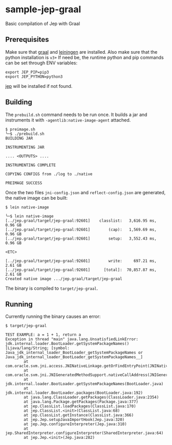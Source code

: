# sample-jep-graal

Basic compilation of Jep with Graal

## Prerequisites

Make sure that [graal](https://www.graalvm.org/) and [leiningen](https://leiningen.org/) are installed. Also make sure that the python installation is `v3+` If need be, the runtime python and pip commands can be set through ENV variables:

```
export JEP_PIP=pip3
export JEP_PYTHON=python3

```
[jep](https://github.com/ninia/jep) will be installed if not found.

## Building

The `prebuild.sh` command needs to be run once. It builds a jar and instruments it with `-agentlib:native-image-agent` attached.

```
$ preimage.sh
╰─$ ./prebuild.sh                                                                                                                               
BUILDING JAR
                                                               
INSTRUMENTING JAR
                                                              
.... <OUTPUTS> ....
                  
INSTRUMENTING COMPLETE

COPYING CONFIGS from ./log to ./native

PREIMAGE SUCCESS

```

Once the two files `jni-config.json` and `reflect-config.json` are generated, the native image can be built:

```
$ lein native-image

╰─$ lein native-image
[../jep.graal/target/jep-graal:92601]    classlist:   3,616.95 ms,  0.96 GB
[../jep.graal/target/jep-graal:92601]        (cap):   1,569.69 ms,  0.96 GB
[../jep.graal/target/jep-graal:92601]        setup:   3,552.43 ms,  0.96 GB

<ETC>

[../jep.graal/target/jep-graal:92601]        write:     697.21 ms,  2.61 GB
[../jep.graal/target/jep-graal:92601]      [total]:  70,857.87 ms,  2.61 GB
Created native image .../jep.graal/target/jep-graal

```

The binary is compiled to `target/jep-graal`.


## Running

Currently running the binary causes an error:

```
$ target/jep-graal

TEST EXAMPLE: a = 1 + 1, return a
Exception in thread "main" java.lang.UnsatisfiedLinkError: jdk.internal.loader.BootLoader.getSystemPackageNames()[Ljava/lang/String; [symbol: Java_jdk_internal_loader_BootLoader_getSystemPackageNames or Java_jdk_internal_loader_BootLoader_getSystemPackageNames__]
        at com.oracle.svm.jni.access.JNINativeLinkage.getOrFindEntryPoint(JNINativeLinkage.java:145)
        at com.oracle.svm.jni.JNIGeneratedMethodSupport.nativeCallAddress(JNIGeneratedMethodSupport.java:57)
        at jdk.internal.loader.BootLoader.getSystemPackageNames(BootLoader.java)
        at jdk.internal.loader.BootLoader.packages(BootLoader.java:192)
        at java.lang.ClassLoader.getPackages(ClassLoader.java:2354)
        at java.lang.Package.getPackages(Package.java:377)
        at jep.ClassList.loadPackages(ClassList.java:170)
        at jep.ClassList.<init>(ClassList.java:68)
        at jep.ClassList.getInstance(ClassList.java:366)
        at jep.Jep.setupJavaImportHook(Jep.java:320)
        at jep.Jep.configureInterpreter(Jep.java:310)
        at jep.SharedInterpreter.configureInterpreter(SharedInterpreter.java:64)
        at jep.Jep.<init>(Jep.java:282)
```

